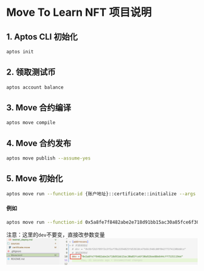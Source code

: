 # Move To Learn NFT 项目说明

## 1. Aptos CLI 初始化

```bash
aptos init
```

## 2. 领取测试币

```bash
aptos account balance
```

## 3. Move 合约编译

```bash
aptos move compile
```

## 4. Move 合约发布

```bash
aptos move publish --assume-yes
```

## 5. Move 初始化
```bash
aptos move run --function-id {账户地址}::certificate::initialize --args hex:{公钥} --profile default
```

#### 例如
```bash
aptos move run --function-id 0x5a8fe7f8482abe2e718d91bb15ac30a85fce6f30a926ee88e644cff7535119ee::certificate::initialize --args hex:4d03e5f59e808d81d5e1c5667211822d7c02d365e4958a8b8b2b1fb130db1572 --profile default
```

注意：这里的`dev`不要变，直接改参数变量
![](./pictures/image.png)